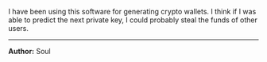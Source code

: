 I have been using this software for generating crypto wallets. I think if I was able to predict the next private key, I could probably steal the funds of other users.

---
**Author:** Soul